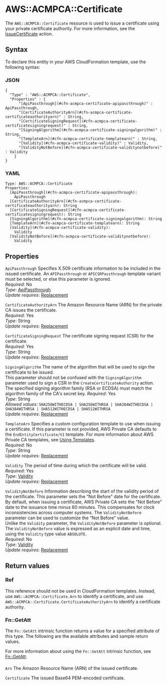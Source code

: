# AWS::ACMPCA::Certificate<a name="aws-resource-acmpca-certificate"></a>

The `AWS::ACMPCA::Certificate` resource is used to issue a certificate using your private certificate authority\. For more information, see the [IssueCertificate](https://docs.aws.amazon.com/privateca/latest/APIReference/API_IssueCertificate.html) action\.

## Syntax<a name="aws-resource-acmpca-certificate-syntax"></a>

To declare this entity in your AWS CloudFormation template, use the following syntax:

### JSON<a name="aws-resource-acmpca-certificate-syntax.json"></a>

```
{
  "Type" : "AWS::ACMPCA::Certificate",
  "Properties" : {
      "[ApiPassthrough](#cfn-acmpca-certificate-apipassthrough)" : ApiPassthrough,
      "[CertificateAuthorityArn](#cfn-acmpca-certificate-certificateauthorityarn)" : String,
      "[CertificateSigningRequest](#cfn-acmpca-certificate-certificatesigningrequest)" : String,
      "[SigningAlgorithm](#cfn-acmpca-certificate-signingalgorithm)" : String,
      "[TemplateArn](#cfn-acmpca-certificate-templatearn)" : String,
      "[Validity](#cfn-acmpca-certificate-validity)" : Validity,
      "[ValidityNotBefore](#cfn-acmpca-certificate-validitynotbefore)" : Validity
    }
}
```

### YAML<a name="aws-resource-acmpca-certificate-syntax.yaml"></a>

```
Type: AWS::ACMPCA::Certificate
Properties:
  [ApiPassthrough](#cfn-acmpca-certificate-apipassthrough):
    ApiPassthrough
  [CertificateAuthorityArn](#cfn-acmpca-certificate-certificateauthorityarn): String
  [CertificateSigningRequest](#cfn-acmpca-certificate-certificatesigningrequest): String
  [SigningAlgorithm](#cfn-acmpca-certificate-signingalgorithm): String
  [TemplateArn](#cfn-acmpca-certificate-templatearn): String
  [Validity](#cfn-acmpca-certificate-validity):
    Validity
  [ValidityNotBefore](#cfn-acmpca-certificate-validitynotbefore):
    Validity
```

## Properties<a name="aws-resource-acmpca-certificate-properties"></a>

`ApiPassthrough` <a name="cfn-acmpca-certificate-apipassthrough"></a>
Specifies X\.509 certificate information to be included in the issued certificate\. An `APIPassthrough` or `APICSRPassthrough` template variant must be selected, or else this parameter is ignored\.  
_Required_: No  
_Type_: [ApiPassthrough](aws-properties-acmpca-certificate-apipassthrough.md)  
_Update requires_: [Replacement](https://docs.aws.amazon.com/AWSCloudFormation/latest/UserGuide/using-cfn-updating-stacks-update-behaviors.html#update-replacement)

`CertificateAuthorityArn` <a name="cfn-acmpca-certificate-certificateauthorityarn"></a>
The Amazon Resource Name \(ARN\) for the private CA issues the certificate\.  
_Required_: Yes  
_Type_: String  
_Update requires_: [Replacement](https://docs.aws.amazon.com/AWSCloudFormation/latest/UserGuide/using-cfn-updating-stacks-update-behaviors.html#update-replacement)

`CertificateSigningRequest` <a name="cfn-acmpca-certificate-certificatesigningrequest"></a>
The certificate signing request \(CSR\) for the certificate\.  
_Required_: Yes  
_Type_: String  
_Update requires_: [Replacement](https://docs.aws.amazon.com/AWSCloudFormation/latest/UserGuide/using-cfn-updating-stacks-update-behaviors.html#update-replacement)

`SigningAlgorithm` <a name="cfn-acmpca-certificate-signingalgorithm"></a>
The name of the algorithm that will be used to sign the certificate to be issued\.  
This parameter should not be confused with the `SigningAlgorithm` parameter used to sign a CSR in the `CreateCertificateAuthority` action\.  
The specified signing algorithm family \(RSA or ECDSA\) must match the algorithm family of the CA's secret key\.
_Required_: Yes  
_Type_: String  
_Allowed values_: `SHA256WITHECDSA | SHA256WITHRSA | SHA384WITHECDSA | SHA384WITHRSA | SHA512WITHECDSA | SHA512WITHRSA`  
_Update requires_: [Replacement](https://docs.aws.amazon.com/AWSCloudFormation/latest/UserGuide/using-cfn-updating-stacks-update-behaviors.html#update-replacement)

`TemplateArn` <a name="cfn-acmpca-certificate-templatearn"></a>
Specifies a custom configuration template to use when issuing a certificate\. If this parameter is not provided, AWS Private CA defaults to the `EndEntityCertificate/V1` template\. For more information about AWS Private CA templates, see [Using Templates](https://docs.aws.amazon.com/privateca/latest/userguide/UsingTemplates.html)\.  
_Required_: No  
_Type_: String  
_Update requires_: [Replacement](https://docs.aws.amazon.com/AWSCloudFormation/latest/UserGuide/using-cfn-updating-stacks-update-behaviors.html#update-replacement)

`Validity` <a name="cfn-acmpca-certificate-validity"></a>
The period of time during which the certificate will be valid\.  
_Required_: Yes  
_Type_: [Validity](aws-properties-acmpca-certificate-validity.md)  
_Update requires_: [Replacement](https://docs.aws.amazon.com/AWSCloudFormation/latest/UserGuide/using-cfn-updating-stacks-update-behaviors.html#update-replacement)

`ValidityNotBefore` <a name="cfn-acmpca-certificate-validitynotbefore"></a>
Information describing the start of the validity period of the certificate\. This parameter sets the “Not Before" date for the certificate\.  
By default, when issuing a certificate, AWS Private CA sets the "Not Before" date to the issuance time minus 60 minutes\. This compensates for clock inconsistencies across computer systems\. The `ValidityNotBefore` parameter can be used to customize the “Not Before” value\.  
Unlike the `Validity` parameter, the `ValidityNotBefore` parameter is optional\.  
The `ValidityNotBefore` value is expressed as an explicit date and time, using the `Validity` type value `ABSOLUTE`\.  
_Required_: No  
_Type_: [Validity](aws-properties-acmpca-certificate-validity.md)  
_Update requires_: [Replacement](https://docs.aws.amazon.com/AWSCloudFormation/latest/UserGuide/using-cfn-updating-stacks-update-behaviors.html#update-replacement)

## Return values<a name="aws-resource-acmpca-certificate-return-values"></a>

### Ref<a name="aws-resource-acmpca-certificate-return-values-ref"></a>

This reference should not be used in CloudFormation templates\. Instead, use `AWS::ACMPCA::Certificate.Arn` to identify a certificate, and use `AWS::ACMPCA::Certificate.CertificateAuthorityArn` to identify a certificate authority\.

### Fn::GetAtt<a name="aws-resource-acmpca-certificate-return-values-fn--getatt"></a>

The `Fn::GetAtt` intrinsic function returns a value for a specified attribute of this type\. The following are the available attributes and sample return values\.

For more information about using the `Fn::GetAtt` intrinsic function, see [Fn::GetAtt](https://docs.aws.amazon.com/AWSCloudFormation/latest/UserGuide/intrinsic-function-reference-getatt.html)\.

#### <a name="aws-resource-acmpca-certificate-return-values-fn--getatt-fn--getatt"></a>

`Arn` <a name="Arn-fn::getatt"></a>
The Amazon Resource Name \(ARN\) of the issued certificate\.

`Certificate` <a name="Certificate-fn::getatt"></a>
The issued Base64 PEM\-encoded certificate\.
